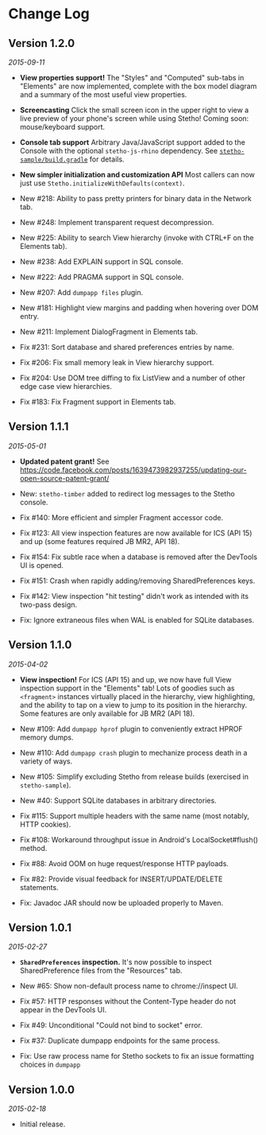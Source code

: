 Change Log
==========

## Version 1.2.0

_2015-09-11_

 * **View properties support!**
   The "Styles" and "Computed" sub-tabs in "Elements" are now implemented,
   complete with the box model diagram and a summary of the most useful view
   properties.

 * **Screencasting**
   Click the small screen icon in the upper right to view a live preview of
   your phone's screen while using Stetho!  Coming soon: mouse/keyboard
   support.

 * **Console tab support**
   Arbitrary Java/JavaScript support added to the Console with the optional
   `stetho-js-rhino` dependency.  See
   [`stetho-sample/build.gradle`](stetho-sample/build.gradle) for details.

 * **New simpler initialization and customization API**
   Most callers can now just use `Stetho.initializeWithDefaults(context)`.

 * New #218: Ability to pass pretty printers for binary data in the Network tab.
 * New #248: Implement transparent request decompression.
 * New #225: Ability to search View hierarchy (invoke with CTRL+F on the Elements tab).
 * New #238: Add EXPLAIN support in SQL console.
 * New #222: Add PRAGMA support in SQL console. 
 * New #207: Add `dumpapp files` plugin.
 * New #181: Highlight view margins and padding when hovering over DOM entry.
 * New #211: Implement DialogFragment in Elements tab.
 * Fix #231: Sort database and shared preferences entries by name.
 * Fix #206: Fix small memory leak in View hierarchy support.
 * Fix #204: Use DOM tree diffing to fix ListView and a number of other edge
   case view hierarchies.
 * Fix #183: Fix Fragment support in Elements tab.

## Version 1.1.1

_2015-05-01_

 * **Updated patent grant!**
   See https://code.facebook.com/posts/1639473982937255/updating-our-open-source-patent-grant/

 * New: `stetho-timber` added to redirect log messages to the Stetho console.
 * Fix #140: More efficient and simpler Fragment accessor code.
 * Fix #123: All view inspection features are now available for ICS (API 15)
   and up (some features required JB MR2, API 18).
 * Fix #154: Fix subtle race when a database is removed after the DevTools
   UI is opened.
 * Fix #151: Crash when rapidly adding/removing SharedPreferences keys.
 * Fix #142: View inspection "hit testing" didn't work as intended with its
   two-pass design.
 * Fix: Ignore extraneous files when WAL is enabled for SQLite databases.

## Version 1.1.0

_2015-04-02_

 * **View inspection!**
   For ICS (API 15) and up, we now have full View inspection support in the
   "Elements" tab!  Lots of goodies such as `<fragment>` instances virtually
   placed in the hierarchy, view highlighting, and the ability to tap on a view
   to jump to its position in the hierarchy.  Some features are only available
   for JB MR2 (API 18).

 * New #109: Add `dumpapp hprof` plugin to conveniently extract HPROF memory
   dumps.
 * New #110: Add `dumpapp crash` plugin to mechanize process death in a variety
   of ways.
 * New #105: Simplify excluding Stetho from release builds (exercised in
   `stetho-sample`).
 * New #40: Support SQLite databases in arbitrary directories.
 * Fix #115: Support multiple headers with the same name (most notably, HTTP
   cookies).
 * Fix #108: Workaround throughput issue in Android's LocalSocket#flush()
   method.
 * Fix #88: Avoid OOM on huge request/response HTTP payloads.
 * Fix #82: Provide visual feedback for INSERT/UPDATE/DELETE statements.
 * Fix: Javadoc JAR should now be uploaded properly to Maven.

## Version 1.0.1

_2015-02-27_

 * **`SharedPreferences` inspection.**
   It's now possible to inspect SharedPreference files from the "Resources"
   tab.

 * New #65: Show non-default process name to chrome://inspect UI.
 * Fix #57: HTTP responses without the Content-Type header do not appear in the
   DevTools UI.
 * Fix #49: Unconditional "Could not bind to socket" error.
 * Fix #37: Duplicate dumpapp endpoints for the same process.
 * Fix: Use raw process name for Stetho sockets to fix an issue formatting
   choices in `dumpapp`

## Version 1.0.0

_2015-02-18_

 * Initial release.
